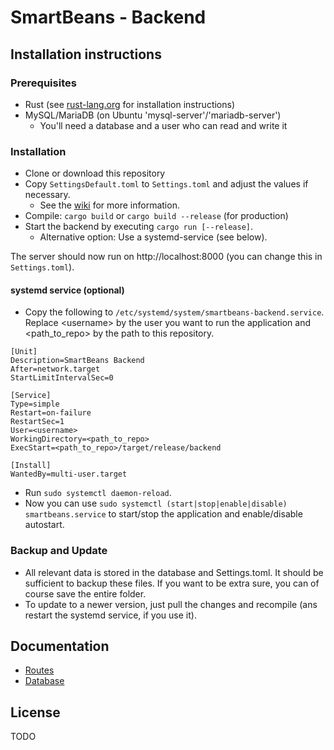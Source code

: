 # SmartBeans - Backend

## Installation instructions

### Prerequisites

- Rust (see [rust-lang.org](https://www.rust-lang.org/learn/get-started) for installation instructions)
- MySQL/MariaDB (on Ubuntu 'mysql-server'/'mariadb-server')
  - You'll need a database and a user who can read and write it

### Installation

- Clone or download this repository
- Copy `SettingsDefault.toml` to `Settings.toml` and adjust the values if necessary.
  - See the [wiki](https://github.com/SmartBeansGoe/smartbeans-backend/wiki/Settings) for more information.
- Compile: `cargo build` or `cargo build --release` (for production)
- Start the backend by executing `cargo run [--release]`.
  - Alternative option: Use a systemd-service (see below).

The server should now run on http://localhost:8000 (you can change this in `Settings.toml`).

#### systemd service (optional)

- Copy the following to `/etc/systemd/system/smartbeans-backend.service`. Replace \<username> by the user you want to run the application and <path_to_repo> by the path to this repository.

```
[Unit]
Description=SmartBeans Backend
After=network.target
StartLimitIntervalSec=0

[Service]
Type=simple
Restart=on-failure
RestartSec=1
User=<username>
WorkingDirectory=<path_to_repo>
ExecStart=<path_to_repo>/target/release/backend

[Install]
WantedBy=multi-user.target
```

- Run `sudo systemctl daemon-reload`.
- Now you can use `sudo systemctl (start|stop|enable|disable) smartbeans.service` to start/stop the application and enable/disable autostart.

### Backup and Update

- All relevant data is stored in the database and Settings.toml. It should be sufficient to backup these files. If you want to be extra sure, you can of course save the entire folder.
- To update to a newer version, just pull the changes and recompile (ans restart the systemd service, if you use it).

## Documentation

- [Routes](https://github.com/SmartBeansGoe/smartbeans-backend/wiki/Routes)
- [Database](https://github.com/SmartBeansGoe/smartbeans-backend/wiki/Database)

## License

TODO